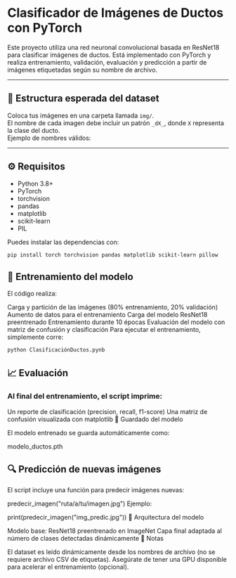 # Clasificador de Imágenes de Ductos con PyTorch

Este proyecto utiliza una red neuronal convolucional basada en ResNet18 para clasificar imágenes de ductos. Está implementado con PyTorch y realiza entrenamiento, validación, evaluación y predicción a partir de imágenes etiquetadas según su nombre de archivo.

---

## 📁 Estructura esperada del dataset

Coloca tus imágenes en una carpeta llamada `img/`.  
El nombre de cada imagen debe incluir un patrón `_dX_`, donde `X` representa la clase del ducto.  
Ejemplo de nombres válidos:


---

## ⚙️ Requisitos

- Python 3.8+
- PyTorch
- torchvision
- pandas
- matplotlib
- scikit-learn
- PIL

Puedes instalar las dependencias con:

```bash
pip install torch torchvision pandas matplotlib scikit-learn pillow
```

## 🚀 Entrenamiento del modelo

El código realiza:

Carga y partición de las imágenes (80% entrenamiento, 20% validación)
Aumento de datos para el entrenamiento
Carga del modelo ResNet18 preentrenado
Entrenamiento durante 10 épocas
Evaluación del modelo con matriz de confusión y clasificación
Para ejecutar el entrenamiento, simplemente corre:
```bash
python ClasificaciónDuctos.pynb
```

## 📈 Evaluación

### Al final del entrenamiento, el script imprime:

Un reporte de clasificación (precision, recall, f1-score)
Una matriz de confusión visualizada con matplotlib
💾 Guardado del modelo

El modelo entrenado se guarda automáticamente como:

modelo_ductos.pth

## 🔍 Predicción de nuevas imágenes

El script incluye una función para predecir imágenes nuevas:

predecir_imagen("ruta/a/tu/imagen.jpg")
Ejemplo:

print(predecir_imagen("img_predic.jpg"))
🧠 Arquitectura del modelo

Modelo base: ResNet18 preentrenado en ImageNet
Capa final adaptada al número de clases detectadas dinámicamente
📌 Notas

El dataset es leído dinámicamente desde los nombres de archivo (no se requiere archivo CSV de etiquetas).
Asegúrate de tener una GPU disponible para acelerar el entrenamiento (opcional).
